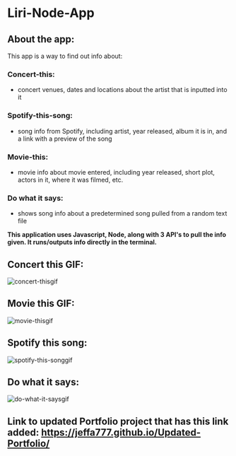 # Liri-Node-App


## About the app:

This app is a way to find out info about:

### Concert-this:
- concert venues, dates and locations about the artist that is inputted into it

### Spotify-this-song:
- song info from Spotify, including artist, year released, album it is in, and a link with a preview of the song

### Movie-this:
- movie info about movie entered, including year released, short plot, actors in it, where it was filmed, etc.

### Do what it says:
- shows song info about a predetermined song pulled from a random text file



**This application uses Javascript, Node, along with 3 API's to pull the info given. It runs/outputs info directly in the terminal.**






## Concert this GIF:
![concert-thisgif](https://user-images.githubusercontent.com/47544368/54948761-d3544900-4f13-11e9-94c9-101ef3cf9ef8.gif)

## Movie this GIF:
![movie-thisgif](https://user-images.githubusercontent.com/47544368/54948847-08609b80-4f14-11e9-94ec-48ab5dba7ad2.gif)

## Spotify this song:
![spotify-this-songgif](https://user-images.githubusercontent.com/47544368/54948878-17dfe480-4f14-11e9-9acc-01b7e7d329dc.gif)

## Do what it says:
![do-what-it-saysgif](https://user-images.githubusercontent.com/47544368/54948819-f979e900-4f13-11e9-88f8-bc08d0be99e8.gif)



## Link to updated Portfolio project that has this link added: https://jeffa777.github.io/Updated-Portfolio/

